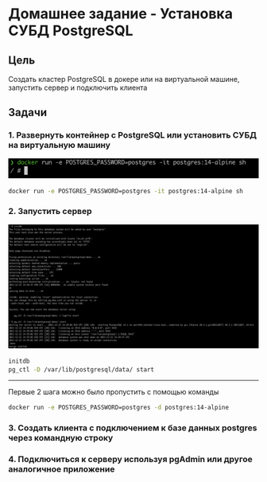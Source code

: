 # Домашнее задание - Установка СУБД PostgreSQL

## Цель

Создать кластер PostgreSQL в докере или на виртуальной машине, запустить сервер и подключить клиента

## Задачи

### 1. Развернуть контейнер с PostgreSQL или установить СУБД на виртуальную машину

![Start Container](img/start_container.png)

```bash
docker run -e POSTGRES_PASSWORD=postgres -it postgres:14-alpine sh
```

### 2. Запустить сервер

![Start Postgres](img/start_postgres.png)

```bash
initdb
pg_ctl -D /var/lib/postgresql/data/ start
```

---

Первые 2 шага можно было пропустить с помощью команды

```bash
docker run -e POSTGRES_PASSWORD=postgres -d postgres:14-alpine
```

### 3. Создать клиента с подключением к базе данных postgres через командную строку

### 4. Подключиться к серверу используя pgAdmin или другое аналогичное приложение
